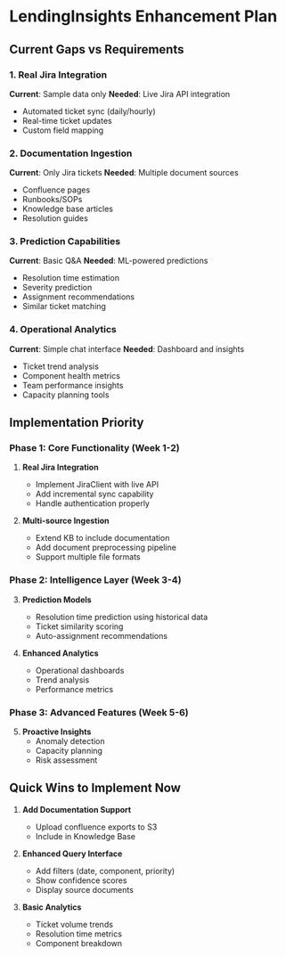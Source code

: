 # LendingInsights Enhancement Plan

## Current Gaps vs Requirements

### 1. Real Jira Integration
**Current**: Sample data only
**Needed**: Live Jira API integration
- Automated ticket sync (daily/hourly)
- Real-time ticket updates
- Custom field mapping

### 2. Documentation Ingestion
**Current**: Only Jira tickets
**Needed**: Multiple document sources
- Confluence pages
- Runbooks/SOPs
- Knowledge base articles
- Resolution guides

### 3. Prediction Capabilities
**Current**: Basic Q&A
**Needed**: ML-powered predictions
- Resolution time estimation
- Severity prediction
- Assignment recommendations
- Similar ticket matching

### 4. Operational Analytics
**Current**: Simple chat interface
**Needed**: Dashboard and insights
- Ticket trend analysis
- Component health metrics
- Team performance insights
- Capacity planning tools

## Implementation Priority

### Phase 1: Core Functionality (Week 1-2)
1. **Real Jira Integration**
   - Implement JiraClient with live API
   - Add incremental sync capability
   - Handle authentication properly

2. **Multi-source Ingestion**
   - Extend KB to include documentation
   - Add document preprocessing pipeline
   - Support multiple file formats

### Phase 2: Intelligence Layer (Week 3-4)
3. **Prediction Models**
   - Resolution time prediction using historical data
   - Ticket similarity scoring
   - Auto-assignment recommendations

4. **Enhanced Analytics**
   - Operational dashboards
   - Trend analysis
   - Performance metrics

### Phase 3: Advanced Features (Week 5-6)
5. **Proactive Insights**
   - Anomaly detection
   - Capacity planning
   - Risk assessment

## Quick Wins to Implement Now

1. **Add Documentation Support**
   - Upload confluence exports to S3
   - Include in Knowledge Base

2. **Enhanced Query Interface**
   - Add filters (date, component, priority)
   - Show confidence scores
   - Display source documents

3. **Basic Analytics**
   - Ticket volume trends
   - Resolution time metrics
   - Component breakdown
